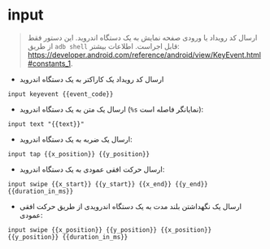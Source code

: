 # input

> ارسال کد رویداد یا ورودی صفحه نمایش به یک دستگاه اندروید.
> این دستور فقط از طریق `adb shell` قابل اجراست.
> اطلاعات بیشتر: <https://developer.android.com/reference/android/view/KeyEvent.html#constants_1>.

- ارسال کد رویداد یک کاراکتر به یک دستگاه اندروید

`input keyevent {{event_code}}`

- ارسال یک متن به یک دستگاه اندروید (`%s` نمایانگر فاصله است):

`input text "{{text}}"`

- ارسال یک ضربه به یک دستگاه اندروید:

`input tap {{x_position}} {{y_position}}`

- ارسال حرکت افقی عمودی به یک دستگاه اندروید:

`input swipe {{x_start}} {{y_start}} {{x_end}} {{y_end}} {{duration_in_ms}}`

- ارسال یک نگهداشتن بلند مدت به یک دستگاه اندرویدی از طریق حرکت افقی عمودی:

`input swipe {{x_position}} {{y_position}} {{x_position}} {{y_position}} {{duration_in_ms}}`
